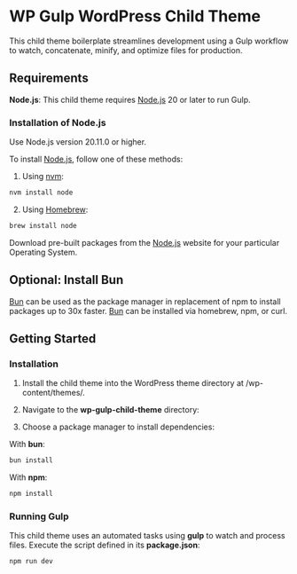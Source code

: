 # WP Gulp WordPress Child Theme

This child theme boilerplate streamlines development using a Gulp workflow to watch, concatenate, minify, and optimize files for production.

## Requirements

**Node.js**: This child theme requires [Node.js](https://nodejs.org/en/) 20 or later to run Gulp.

### Installation of Node.js

Use Node.js version 20.11.0 or higher.

To install [Node.js](https://nodejs.org/en/), follow one of these methods:

1. Using [nvm](https://github.com/nvm-sh/nvm):

```sh
nvm install node
```

2. Using [Homebrew](https://brew.sh/):

```sh
brew install node
```

Download pre-built packages from the [Node.js](https://nodejs.org/en/) website for your particular Operating System.

## Optional: Install Bun

[Bun](https://bun.sh/docs/installation#installing) can be used as the package manager in replacement of npm to install packages up to 30x faster. [Bun](https://bun.sh/docs/installation#installing) can be installed via homebrew, npm, or curl.

## Getting Started

### Installation

1. Install the child theme into the WordPress theme directory at /wp-content/themes/.

2. Navigate to the **wp-gulp-child-theme** directory:

3. Choose a package manager to install dependencies:

With **bun**:

```bash
bun install
```

With **npm**:

```bash
npm install
```

### Running Gulp

This child theme uses an automated tasks using **gulp** to watch and process files. Execute the script defined in its **package.json**:

```bash
npm run dev
```
